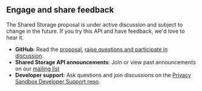 ## Engage and share feedback

The Shared Storage proposal is under active discussion and subject to change
in the future. If you try this API and have feedback, we'd love to hear it.

-  **GitHub**: Read the
   [proposal](https://github.com/WICG/shared-storage), [raise questions and participate in discussion](https://github.com/WICG/shared-storage/issues).
-  **Shared Storage API announcements**: Join or view past announcements on our [mailing list](https://groups.google.com/a/chromium.org/g/shared-storage-api-announcements)
-  **Developer support**: Ask questions and join discussions on the
   [Privacy Sandbox Developer Support repo](https://github.com/GoogleChromeLabs/privacy-sandbox-dev-support).
